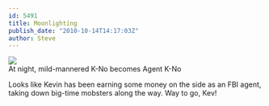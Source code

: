 ```yaml
---
id: 5491
title: Moonlighting
publish_date: "2010-10-14T14:17:03Z"
author: Steve
---
```

![](http://www.flagstafffrenzy.org/wp-content/uploads/2010/10/k-no-fbi.jpg)  
At night, mild-mannered K-No becomes Agent K-No

Looks like Kevin has been earning some money on the side as an FBI agent, taking down big-time mobsters along the way. Way to go, Kev!
